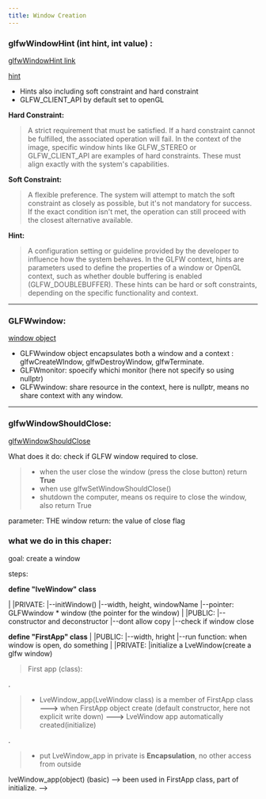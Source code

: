 ```yaml
---
title: Window Creation
---
```





### glfwWindowHint (int hint, int value) :
[glfwWindowHint link](https://www.glfw.org/docs/3.3/group__window.html#ga7d9c8c62384b1e2821c4dc48952d2033)


[hint](https://www.glfw.org/docs/3.3/window_guide.html#window_hints)
- Hints also including soft constraint and hard constraint
- GLFW_CLIENT_API by default set to openGL


**Hard Constraint:**
>A strict requirement that must be satisfied. If a hard constraint cannot be fulfilled, the associated operation will fail. In the context of the image, specific window hints like GLFW_STEREO or GLFW_CLIENT_API are examples of hard constraints. These must align exactly with the system's capabilities.

**Soft Constraint:**
>A flexible preference. The system will attempt to match the soft constraint as closely as possible, but it's not mandatory for success. If the exact condition isn't met, the operation can still proceed with the closest alternative available.

**Hint:**
>A configuration setting or guideline provided by the developer to influence how the system behaves. In the GLFW context, hints are parameters used to define the properties of a window or OpenGL context, such as whether double buffering is enabled (GLFW_DOUBLEBUFFER). These hints can be hard or soft constraints, depending on the specific functionality and context.

---
### GLFWwindow:
[window object](https://www.glfw.org/docs/3.3/window_guide.html#window_object)

- GLFWwindow object encapsulates both a window and a context : glfwCreateWIndow, glfwDestroyWindow, glfwTerminate.
- GLFWmonitor: spoecify whichi monitor (here not specify so using nullptr)
- GLFWwindow: share resource in the context, here is nullptr, means no share context with any window.

---
### glfwWindowShouldClose:
[glfwWindowShouldClose](https://www.glfw.org/docs/3.3/group__window.html#ga24e02fbfefbb81fc45320989f8140ab5)

What does it do: check if GLFW window required to close.

> - when the user close the window (press the close button) return **True**
> - when use glfwSetWindowShouldClose()
> - shutdown the computer, means os require to close the window, also return True


parameter: THE window
return: the value of close flag

  
### what we do in this chaper:
goal: create a window
  
steps:

**define "lveWindow" class**

|
|PRIVATE:
|--initWindow()
|--width, height, windowName
|--pointer: GLFWwindow * window (the pointer for the window)
|
|PUBLIC:
|--constructor and deconstructor
|--dont allow copy
|--check if window close

**define "FirstApp" class**
|
|PUBLIC:
|--width, hright
|--run function: when window is open, do something
|
|PRIVATE:
|initialize a LveWindow(create a glfw window)
  
  
>First app (class):

.

> - LveWindow_app(LveWindow class) is a member of FirstApp class **--->** when FirstApp object create (default constructor, here not explicit write down) **--->** LveWindow app automatically created(initialize)

.

> - put LveWindow_app in private is **Encapsulation**, no other access from outside

  
  

lveWindow_app(object) (basic) --> been used in FirstApp class, part of initialize. -->

  